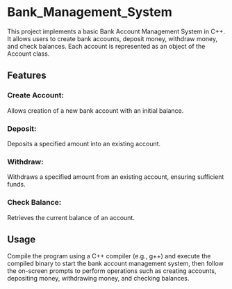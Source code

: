 # Bank_Management_System
This project implements a basic Bank Account Management System in C++. It allows users to create bank accounts, deposit money, withdraw money, and check balances. Each account is represented as an object of the Account class.
## Features
### Create Account: 
Allows creation of a new bank account with an initial balance.
### Deposit: 
Deposits a specified amount into an existing account.
### Withdraw: 
Withdraws a specified amount from an existing account, ensuring sufficient funds.
### Check Balance: 
Retrieves the current balance of an account.
## Usage
Compile the program using a C++ compiler (e.g., g++) and
execute the compiled binary to start the bank account management system, then
follow the on-screen prompts to perform operations such as creating accounts, depositing money, withdrawing money, and checking balances.
